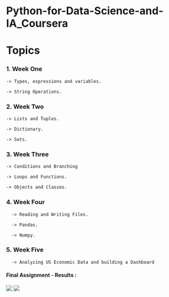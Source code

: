# Python-for-Data-Science-and-IA_Coursera

# Topics

### 1. Week One

    -> Types, expressions and variables.
    
    -> String Operations.
    
### 2. Week Two    

    -> Lists and Tuples.
    
    -> Dictionary.
    
    -> Sets.
 
 ### 3. Week Three
 
    -> Conditions and Branching
    
    -> Loops and Functions.
    
    -> Objects and Classes.
    
  ### 4. Week Four

      -> Reading and Writing Files.
      
      -> Pandas.
      
      -> Numpy.
      
   ### 5. Week Five
   
      -> Analyzing US Economic Data and building a Dashboard 
      
 #### Final Assignment - Results :
 
      
![](/Desktop/Python-for-Data-Science-and-IA_Coursera/Final_Dashboard.PNG)
<img src=”/Desktop/Python-for-Data-Science-and-IA_Coursera/Final_Dashboard.PNG”>
